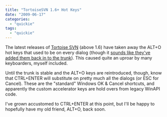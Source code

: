 ```yaml
---
title: "TortoiseSVN 1.6+ Hot Keys"
date: "2009-06-17"
categories: 
  - "quickie"
tags: 
  - "quickie"
---
```


The latest releases of [Tortoise SVN](http://tortoisesvn.tigris.org/) (above 1.6) have taken away the ALT+O hot keys that used to be on every dialog (though it [sounds like they've added them back in to the trunk](http://www.nabble.com/Re:-Bug--Alt%2BO-on-commit-dialog-no-longer-OKs-it-p23553686.html)). This caused quite an uproar by many keyboarders, myself included.

Until the trunk is stable and the ALT+O keys are reintroduced, though, know that CTRL+ENTER will substitute on pretty much all the dialogs (or ESC for Cancel). These are the "standard" Windows OK & Cancel shortcuts, and apparently the custom accelerator keys are hold overs from legacy WinAPI code.

I've grown accustomed to CTRL+ENTER at this point, but I'll be happy to hopefully have my old friend, ALT+O, back soon.
